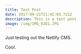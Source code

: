 ```yaml
---
title: Test Post
date: 2017-09-21T21:42:03.722Z
description: This is a test post
image: /img/IMG_0281.JPG
---
```

Just testing out the Netlify CMS.

Cool.
